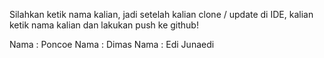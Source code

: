 Silahkan ketik nama kalian, jadi setelah kalian clone / update di IDE, kalian ketik nama kalian dan lakukan push ke github!

Nama : Poncoe
Nama : Dimas
Nama : Edi Junaedi